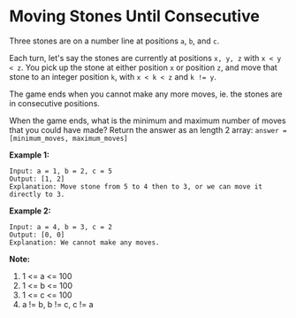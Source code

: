 # Moving Stones Until Consecutive

Three stones are on a number line at positions `a`, `b`, and `c`.

Each turn, let's say the stones are currently at positions `x, y, z` with `x < y < z`.  You pick up the stone at either position `x` or position `z`, and move that stone to an integer position `k`, with `x < k < z` and `k != y`.

The game ends when you cannot make any more moves, ie. the stones are in consecutive positions.

When the game ends, what is the minimum and maximum number of moves that you could have made?  Return the answer as an length 2 array: `answer = [minimum_moves, maximum_moves]`

__Example 1:__

```pseudo
Input: a = 1, b = 2, c = 5
Output: [1, 2]
Explanation: Move stone from 5 to 4 then to 3, or we can move it directly to 3.
```

__Example 2:__

```pseudo
Input: a = 4, b = 3, c = 2
Output: [0, 0]
Explanation: We cannot make any moves.
```

__Note:__

1. 1 <= a <= 100
2. 1 <= b <= 100
3. 1 <= c <= 100
4. a != b, b != c, c != a
